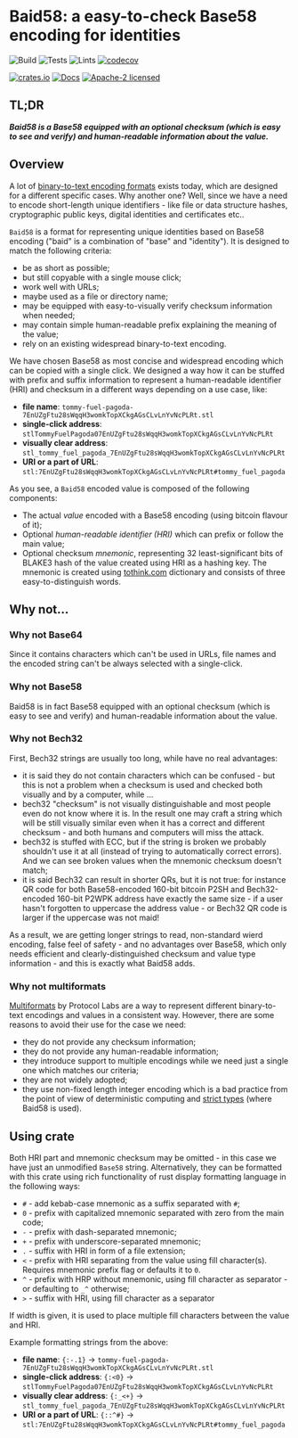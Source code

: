 # Baid58: a easy-to-check Base58 encoding for identities

![Build](https://github.com/UBIDECO/rust-baid58/workflows/Build/badge.svg)
![Tests](https://github.com/UBIDECO/rust-baid58/workflows/Tests/badge.svg)
![Lints](https://github.com/UBIDECO/rust-baid58/workflows/Lints/badge.svg)
[![codecov](https://codecov.io/gh/UBIDECO/rust-baid58/branch/master/graph/badge.svg)](https://codecov.io/gh/UBIDECO/rust-baid58)

[![crates.io](https://img.shields.io/crates/v/baid58)](https://crates.io/crates/baid58)
[![Docs](https://docs.rs/baid58/badge.svg)](https://docs.rs/cyphernet)
[![Apache-2 licensed](https://img.shields.io/crates/l/baid58)](./LICENSE)

## TL;DR

_**Baid58 is a Base58 equipped with an optional checksum (which is easy to
see and verify) and human-readable information about the value.**_

## Overview

A lot of [binary-to-text encoding formats][b2t] exists today, which are designed
for a different specific cases. Why another one? Well, since we have a need to
encode short-length unique identifiers - like file or data structure hashes,
cryptographic public keys, digital identities and certificates etc..

`Baid58` is a format for representing unique identities based on Base58 encoding
("baid" is a combination of "base" and "identity"). It is designed to match the
following criteria:
* be as short as possible;
* but still copyable with a single mouse click;
* work well with URLs;
* maybe used as a file or directory name;
* may be equipped with easy-to-visually verify checksum information when needed;
* may contain simple human-readable prefix explaining the meaning of the value;
* rely on an existing widespread binary-to-text encoding.

We have chosen Base58 as most concise and widespread encoding which can be 
copied with a single click. We designed a way how it can be stuffed with prefix
and suffix information to represent a human-readable identifier (HRI) and
checksum in a different ways depending on a use case, like:

- **file name**:
  `tommy-fuel-pagoda-7EnUZgFtu28sWqqH3womkTopXCkgAGsCLvLnYvNcPLRt.stl`
- **single-click address**:
  `stlTommyFuelPagoda07EnUZgFtu28sWqqH3womkTopXCkgAGsCLvLnYvNcPLRt`
- **visually clear address**:
  `stl_tommy_fuel_pagoda_7EnUZgFtu28sWqqH3womkTopXCkgAGsCLvLnYvNcPLRt`
- **URI or a part of URL**:
  `stl:7EnUZgFtu28sWqqH3womkTopXCkgAGsCLvLnYvNcPLRt#tommy_fuel_pagoda`

As you see, a `Baid58` encoded value is composed of the following components:
* The actual *value* encoded with a Base58 encoding (using bitcoin flavour of 
  it);
* Optional *human-readable identifier (HRI)* which can prefix or follow the main 
  value;
* Optional checksum *mnemonic*, representing 32 least-significant bits of BLAKE3
  hash of the value created using HRI as a hashing key. The mnemonic is created
  using [tothink.com] dictionary and consists of three easy-to-distinguish 
  words.


## Why not...

### Why not Base64

Since it contains characters which can't be used in URLs, file names and the
encoded string can't be always selected with a single-click.

### Why not Base58

Baid58 is in fact Base58 equipped with an optional checksum (which is easy to
see and verify) and human-readable information about the value.

### Why not Bech32

First, Bech32 strings are usually too long, while have no real advantages:
* it is said they do not contain characters which can be confused - but this is
  not a problem when a checksum is used and checked both visually and by a
  computer, while ...
* bech32 "checksum" is not visually distinguishable and most people even do not
  know where it is. In the result one may craft a string which will be still
  visually similar even when it has a correct and different checksum - and both
  humans and computers will miss the attack.
* bech32 is stuffed with ECC, but if the string is broken we probably shouldn't
  use it at all (instead of trying to automatically correct errors). And we can
  see broken values when the mnemonic checksum doesn't match;
* it is said Bech32 can result in shorter QRs, but it is not true: for instance
  QR code for both Base58-encoded 160-bit bitcoin P2SH and Bech32-encoded 
  160-bit P2WPK address have exactly the same size - if a user hasn't forgotten
  to uppercase the address value - or Bech32 QR code is larger if the uppercase
  was not maid!

As a result, we are getting longer strings to read, non-standard wierd 
encoding, false feel of safety - and no advantages over Base58, which only needs
efficient and clearly-distinguished checksum and value type information - and
this is exactly what Baid58 adds.

### Why not multiformats

[Multiformats] by Protocol Labs are a way to represent different binary-to-text
encodings and values in a consistent way. However, there are some reasons to
avoid their use for the case we need:
- they do not provide any checksum information;
- they do not provide any human-readable information;
- they introduce support to multiple encodings while we need just a single one
  which matches our criteria;
- they are not widely adopted;
- they use non-fixed length integer encoding which is a bad practice from the
  point of view of deterministic computing and [strict types] (where Baid58 is
  used).

## Using crate

Both HRI part and mnemonic checksum may be omitted - in this case we have just
an unmodified `Base58` string. Alternatively, they can be formatted with this 
crate using rich functionality of rust display formatting language in the 
following ways:
- `#` - add kebab-case mnemonic as a suffix separated with `#`;
- `0` - prefix with capitalized mnemonic separated with zero from the main code;
- `-` - prefix with dash-separated mnemonic;
- `+` - prefix with underscore-separated mnemonic;
- `.` - suffix with HRI in form of a file extension;
- `<` - prefix with HRI separating from the value using fill character(s). 
  Requires mnemonic prefix flag or defaults it to `0`.
- `^` - prefix with HRP without mnemonic, using fill character as separator - or
  defaulting to `_^` otherwise;
- `>` - suffix with HRI, using fill character as a separator

If width is given, it is used to place multiple fill characters between the
value and HRI.

Example formatting strings from the above:
- **file name**: `{:-.1}` ->
  `tommy-fuel-pagoda-7EnUZgFtu28sWqqH3womkTopXCkgAGsCLvLnYvNcPLRt.stl`
- **single-click address**: `{:<0}` ->
  `stlTommyFuelPagoda07EnUZgFtu28sWqqH3womkTopXCkgAGsCLvLnYvNcPLRt`
- **visually clear address**: `{:_<+}` ->
  `stl_tommy_fuel_pagoda_7EnUZgFtu28sWqqH3womkTopXCkgAGsCLvLnYvNcPLRt`
- **URI or a part of URL**: `{::^#}` ->
  `stl:7EnUZgFtu28sWqqH3womkTopXCkgAGsCLvLnYvNcPLRt#tommy_fuel_pagoda`


[b2t]: https://en.wikipedia.org/wiki/Binary-to-text_encoding
[tothink.com]: http://web.archive.org/web/20101031205747/http://www.tothink.com/mnemonic/
[multiformats]: https://github.com/multiformats
[strict types]: https://strict-types.org
